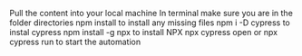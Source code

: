 Pull the content into your local machine
In terminal make sure you are in the folder directories
npm install to install any missing files
npm i -D cypress to instal cypress
npm install -g npx to install NPX
npx cypress open or npx cypress run to start the automation
